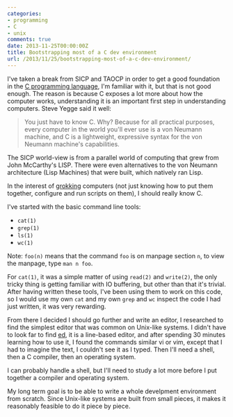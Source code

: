 ```yaml
---
categories:
- programming
- C
- unix
comments: true
date: 2013-11-25T00:00:00Z
title: Bootstrapping most of a C dev environment
url: /2013/11/25/bootstrapping-most-of-a-c-dev-environment/
---
```


I've taken a break from SICP and TAOCP in order to get a good foundation in the [C programming language](http://c2.com/cgi/wiki?CeeLanguage), I'm familiar with it, but that is not good enough. The reason is because C exposes a lot more about how the computer works, understanding it is an important first step in understanding computers. Steve Yegge said it well:

> You just have to know C. Why? Because for all practical purposes, every computer in the world you'll ever use is a von Neumann machine, and C is a lightweight, expressive syntax for the von Neumann machine's capabilities.

The SICP world-view is from a parallel world of computing that grew from John McCarthy's LISP. There were even alternatives to the von Neumann architecture (Lisp Machines) that were built, which natively ran Lisp.

In the interest of [grokking](http://c2.com/cgi/wiki?ToGrok) computers (not just knowing how to put them together, configure and run scripts on them), I should really know C.

I've started with the basic command line tools:

 - `cat(1)`
 - `grep(1)`
 - `ls(1)`
 - `wc(1)`

Note: `foo(n)` means that the command `foo` is on manpage section `n`, to view the manpage, type `man n foo`.

For `cat(1)`, it was a simple matter of using `read(2)` and `write(2)`, the only tricky thing is getting familiar with IO buffering, but other than that it's trivial. After having written these tools, I've been using them to work on this code, so I would use my own `cat` and my own `grep` and `wc` inspect the code I had just written, it was very rewarding.

From there I decided I should go further and write an editor, I researched to find the simplest editor that was common on Unix-like systems. I didn't have to look far to find [ed](http://c2.com/cgi/wiki?EdIsTheStandardTextEditor), it is a line-based editor, and after spending 30 minutes learning how to use it, I found the commands similar vi or vim, except that I had to imagine the text, I couldn't see it as I typed. Then I'll need a shell, then a C compiler, then an operating system.

I can probably handle a shell, but I'll need to study a lot more before I put together a compiler and operating system.

My long term goal is to be able to write a whole develpment environment from scratch. Since Unix-like systems are built from small pieces, it makes it reasonably feasible to do it piece by piece.

